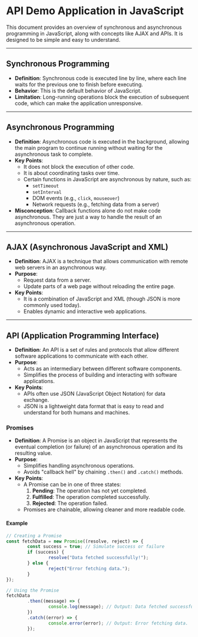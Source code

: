 # API Demo Application in JavaScript

This document provides an overview of synchronous and asynchronous programming in JavaScript, along with concepts like AJAX and APIs. It is designed to be simple and easy to understand.

---

## Synchronous Programming

- **Definition**: Synchronous code is executed line by line, where each line waits for the previous one to finish before executing.
- **Behavior**: This is the default behavior of JavaScript.
- **Limitation**: Long-running operations block the execution of subsequent code, which can make the application unresponsive.

---

## Asynchronous Programming

- **Definition**: Asynchronous code is executed in the background, allowing the main program to continue running without waiting for the asynchronous task to complete.
- **Key Points**:
    - It does not block the execution of other code.
    - It is about coordinating tasks over time.
    - Certain functions in JavaScript are asynchronous by nature, such as:
        - `setTimeout`
        - `setInterval`
        - DOM events (e.g., `click`, `mouseover`)
        - Network requests (e.g., fetching data from a server)
- **Misconception**: Callback functions alone do not make code asynchronous. They are just a way to handle the result of an asynchronous operation.

---

## AJAX (Asynchronous JavaScript and XML)

- **Definition**: AJAX is a technique that allows communication with remote web servers in an asynchronous way.
- **Purpose**:
    - Request data from a server.
    - Update parts of a web page without reloading the entire page.
- **Key Points**:
    - It is a combination of JavaScript and XML (though JSON is more commonly used today).
    - Enables dynamic and interactive web applications.

---

## API (Application Programming Interface)

- **Definition**: An API is a set of rules and protocols that allow different software applications to communicate with each other.
- **Purpose**:
    - Acts as an intermediary between different software components.
    - Simplifies the process of building and interacting with software applications.
- **Key Points**:
    - APIs often use JSON (JavaScript Object Notation) for data exchange.
    - JSON is a lightweight data format that is easy to read and understand for both humans and machines.

### Promises

- **Definition**: A Promise is an object in JavaScript that represents the eventual completion (or failure) of an asynchronous operation and its resulting value.
- **Purpose**:
    - Simplifies handling asynchronous operations.
    - Avoids "callback hell" by chaining `.then()` and `.catch()` methods.
- **Key Points**:
    - A Promise can be in one of three states:
        1. **Pending**: The operation has not yet completed.
        2. **Fulfilled**: The operation completed successfully.
        3. **Rejected**: The operation failed.
    - Promises are chainable, allowing cleaner and more readable code.

#### Example

```javascript
// Creating a Promise
const fetchData = new Promise((resolve, reject) => {
        const success = true; // Simulate success or failure
        if (success) {
                resolve("Data fetched successfully!");
        } else {
                reject("Error fetching data.");
        }
});

// Using the Promise
fetchData
        .then((message) => {
                console.log(message); // Output: Data fetched successfully!
        })
        .catch((error) => {
                console.error(error); // Output: Error fetching data.
        });
```
